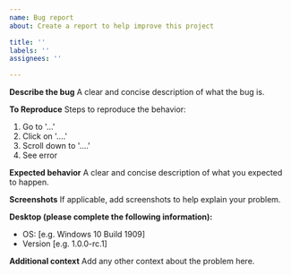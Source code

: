 ```yaml
---
name: Bug report
about: Create a report to help improve this project

title: ''
labels: ''
assignees: ''

---
```


<!-- 
NOTE:

Limit this issue to not more than **one bug report** for clarity and discoverability.
Keep the issue concise and clear as much as possible.
-->

**Describe the bug**
A clear and concise description of what the bug is.

**To Reproduce**
Steps to reproduce the behavior:
1. Go to '...'
2. Click on '....'
3. Scroll down to '....'
4. See error

**Expected behavior**
A clear and concise description of what you expected to happen.

**Screenshots**
If applicable, add screenshots to help explain your problem.

**Desktop (please complete the following information):**
 - OS: [e.g. Windows 10 Build 1909]
 - Version [e.g. 1.0.0-rc.1]

**Additional context**
Add any other context about the problem here.
